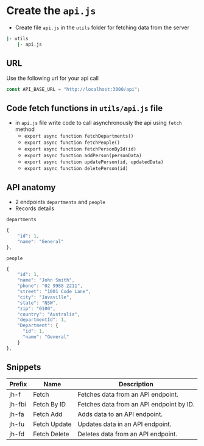 # Create the `api.js`

- Create file `api.js` in the `utils` folder for fetching data from the server

```bash
|- utils
    |- api.js
```

## URL

Use the following url for your api call

```javascript
const API_BASE_URL = "http://localhost:3000/api";
```

## Code fetch functions in `utils/api.js` file

- in `api.js` file write code to call asynchronously the api using `fetch` method
  - `export async function fetchDepartments()`
  - `export async function fetchPeople()`
  - `export async function fetchPersonById(id)`
  - `export async function addPerson(personData)`
  - `export async function updatePerson(id, updatedData)`
  - `export async function deletePerson(id)`

## API anatomy

- 2 endpoints `departments` and `people`
- Records details

`departments`

```javascript
{
    "id": 1,
    "name": "General"
},
```

`people`

```javascript
{
    "id": 1,
    "name": "John Smith",
    "phone": "02 9988 2211",
    "street": "1001 Code Lane",
    "city": "Javaville",
    "state": "NSW",
    "zip": "0100",
    "country": "Australia",
    "departmentId": 1,
    "Department": {
      "id": 1,
      "name": "General"
    }
},
```

## Snippets

| **Prefix** | **Name** | **Description** |
|---|---|---|
| jh-f | Fetch | Fetches data from an API endpoint. |
| jh-fbi | Fetch By ID | Fetches data from an API endpoint by ID. |
| jh-fa | Fetch Add | Adds data to an API endpoint. |
| jh-fu | Fetch Update | Updates data in an API endpoint. |
| jh-fd | Fetch Delete | Deletes data from an API endpoint. |
